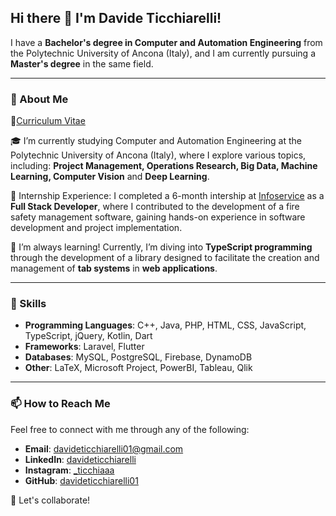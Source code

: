 ## Hi there 👋 I'm **Davide Ticchiarelli**!

I have a **Bachelor's degree in Computer and Automation Engineering** from the Polytechnic University of Ancona (Italy), and I am currently pursuing a **Master's degree** in the same field.

---

### 🚀 About Me
📄[Curriculum Vitae](https://github.com/user-attachments/files/17704624/CV_Ticchiarelli_Davide__ENG_.1.pdf)

🎓  I’m currently studying Computer and Automation Engineering at the Polytechnic University of Ancona (Italy), where I explore various topics, including: **Project Management, Operations Research, Big Data, Machine Learning, Computer Vision** and **Deep Learning**.

💼 Internship Experience: I completed a 6-month intership at [Infoservice](https://www.infoservicenet.it/) as a **Full Stack Developer**, where I contributed to the development of a fire safety management software, gaining hands-on experience in software development and project implementation.

🌱 I’m always learning! Currently, I’m diving into **TypeScript programming** through the development of a library designed to facilitate the creation and management of **tab systems** in **web applications**.

---

### 🔧 Skills

- **Programming Languages**: C++, Java, PHP, HTML, CSS, JavaScript, TypeScript, jQuery, Kotlin, Dart
- **Frameworks**: Laravel, Flutter
- **Databases**: MySQL, PostgreSQL, Firebase, DynamoDB
- **Other**: LaTeX, Microsoft Project, PowerBI, Tableau, Qlik
  
--- 
### 📫 How to Reach Me

Feel free to connect with me through any of the following:

- **Email**: davideticchiarelli01@gmail.com
- **LinkedIn**: [davideticchiarelli](www.linkedin.com/in/davideticchiarelli)
- **Instagram**: [_ticchiaaa](www.instagram.com/_ticchiaaa)
- **GitHub**: [davideticchiarelli01](https://github.com/davideticchiarelli01)

👯 Let's collaborate!

<!--
**davideticchiarelli01/davideticchiarelli01** is a ✨ _special_ ✨ repository because its `README.md` (this file) appears on your GitHub profile.

Here are some ideas to get you started:

- 🔭 I’m currently working on ...
- 🌱 I’m currently learning ...
- 👯 I’m looking to collaborate on ...
- 🤔 I’m looking for help with ...
- 💬 Ask me about ...
- 📫 How to reach me: ...
- 😄 Pronouns: ...
- ⚡ Fun fact: ...
-->
